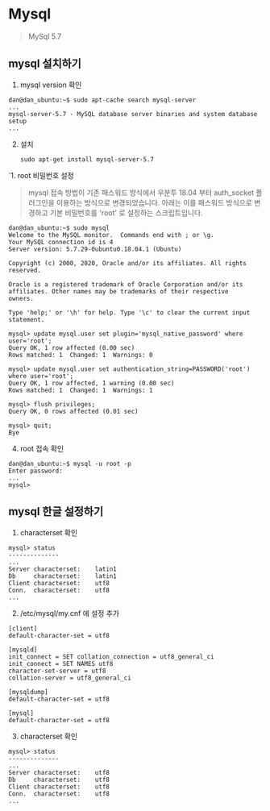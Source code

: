 # Mysql

> MySql 5.7

## mysql 설치하기

1. mysql version 확인

```shell script
dan@dan_ubuntu:~$ sudo apt-cache search mysql-server
...
mysql-server-5.7 - MySQL database server binaries and system database setup
...
```

2. 설치

   ```shell script
   sudo apt-get install mysql-server-5.7
   ```

`1. root 비밀번호 설정

> mysql 접속 방법이 기존 패스워드 방식에서 우분투 18.04 부터 auth_socket 플러그인을 이용하는 방식으로 변경되었습니다.
아래는 이를 패스워드 방식으로 변경하고 기본 비밀번호를 'root' 로 설정하는 스크립트입니다.

```shell script
dan@dan_ubuntu:~$ sudo mysql
Welcome to the MySQL monitor.  Commands end with ; or \g.
Your MySQL connection id is 4
Server version: 5.7.29-0ubuntu0.18.04.1 (Ubuntu)

Copyright (c) 2000, 2020, Oracle and/or its affiliates. All rights reserved.

Oracle is a registered trademark of Oracle Corporation and/or its
affiliates. Other names may be trademarks of their respective
owners.

Type 'help;' or '\h' for help. Type '\c' to clear the current input statement.

mysql> update mysql.user set plugin='mysql_native_password' where user='root';
Query OK, 1 row affected (0.00 sec)
Rows matched: 1  Changed: 1  Warnings: 0

mysql> update mysql.user set authentication_string=PASSWORD('root') where user='root';
Query OK, 1 row affected, 1 warning (0.00 sec)
Rows matched: 1  Changed: 1  Warnings: 1

mysql> flush privileges;
Query OK, 0 rows affected (0.01 sec)

mysql> quit;
Bye
```

4. root 접속 확인

```shell script
dan@dan_ubuntu:~$ mysql -u root -p
Enter password:
...
mysql>
```

## mysql 한글 설정하기

1. characterset 확인

```shell script
mysql> status
--------------
...
Server characterset:	latin1
Db     characterset:	latin1
Client characterset:	utf8
Conn.  characterset:	utf8
...
```

2. /etc/mysql/my.cnf 에 설정 추가

```shell script
[client]
default-character-set = utf8

[mysqld]
init_connect = SET collation_connection = utf8_general_ci
init_connect = SET NAMES utf8
character-set-server = utf8
collation-server = utf8_general_ci

[mysqldump]
default-character-set = utf8

[mysql]
default-character-set = utf8
```

3. characterset 확인

```shell script
mysql> status
--------------
...
Server characterset:	utf8
Db     characterset:	utf8
Client characterset:	utf8
Conn.  characterset:	utf8
...
```

